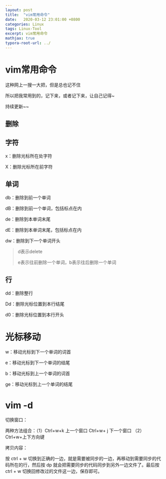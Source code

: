 ```yaml
---
layout: post
title:  "vim常用命令"
date:   2020-03-12 23:01:00 +0800
categories: Linux
tags: Linux-Tool
excerpt: vim常用命令
mathjax: true
typora-root-url: ../
---
```


# vim常用命令

这种网上一搜一大把，但是总也记不住

所以把我常用到的，记下来，或者记下来，让自己记得~

持续更新~~

## 删除

## 字符

x：删除光标所在处字符

X：删除光标所在前字符

## 单词

db：删除到前一个单词

dB：删除到前一个单词，包括标点在内

de：删除到本单词末尾

dE：删除到本单词末尾，包括标点在内

dw：删除到下一个单词开头

> d表示delete
>
> e表示往前删除一个单词，b表示往后删除一个单词

## 行

dd：删除整行

Dd：删除光标位置到本行结尾

d0：删除光标位置到本行开头

# 光标移动

w：移动光标到下一个单词的词首

e：移动光标到下一个单词的结尾

b：移动光标到上一个单词的词首

ge：移动光标到上一个单词的结尾

# vim -d

切换窗口：

两种方法组合：（1）Ctrl+w+k 上一个窗口  Ctrl+w+ j  下一个窗口 （2）Ctrl+w+上下方向键

拷贝内容：

按 ctrl + w 切换到正确的一边，就是需要被同步的一边，再移动到需要同步的代码所在的行，然后按 dp 就会把需要同步的代码同步到另外一边文件了。最后按 ctrl + w 切换回修改过的文件这一边，保存即可。


